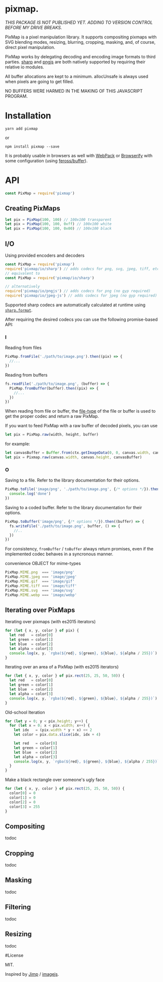 # pixmap.

*THIS PACKAGE IS NOT PUBLISHED YET. ADDING TO VERSION CONTROL BEFORE MY DRIVE BREAKS.*

PixMap is a pixel manipulation library.
It supports compositing pixmaps with SVG blending modes, resizing, blurring, cropping, masking, and, of course, direct pixel manipulation.

PixMap works by delegating decoding and encoding image formats to third parties.
[sharp](https://github.com/lovell/sharp) and [pngjs](https://github.com/lukeapage/pngjs) are both natively supported by requiring their relative io modules.

All buffer allocations are kept to a minimum. allocUnsafe is always used when pixels are going to get filled.

NO BUFFERS WERE HARMED IN THE MAKING OF THIS JAVASCRIPT PROGRAM.

# Installation

```
yarn add pixmap
```
or
```
npm install pixmap --save
```

It is probably usable in browsers as well with [WebPack](https://webpack.github.io/) or [Browserify](http://browserify.org/) with some configuration (using [feross/buffer](https://github.com/feross/buffer)).

# API

```js
const PixMap = require('pixmap')
```

## Creating PixMaps

```js
let pix = PixMap(100, 100) // 100x100 transparent
let pix = PixMap(100, 100, 0xff) // 100x100 white
let pix = PixMap(100, 100, 0x00) // 100x100 black
```

## I/O

Using provided encoders and decoders
```js
const PixMap = require('pixmap')
require('pixmap/io/sharp') // adds codecs for png, svg, jpeg, tiff, etc.
// equivalent to
const PixMap = require('pixmap/io/sharp')

// alternatively
require('pixmap/io/pngjs') // adds codecs for png (no gyp required)
require('pixmap/io/jpeg-js') // adds codecs for jpeg (no gyp required)
```

Supported sharp codecs are automatically calculated at runtime using [`sharp.format`](http://sharp.dimens.io/en/stable/api-constructor/#format).

After requiring the desired codecs you can use the following promise-based API:

### I

Reading from files
```js
PixMap.fromFile('./path/to/image.png').then((pix) => {
  //...
})
```

Reading from buffers
```js
fs.readFile('./path/to/image.png', (buffer) => {
  PixMap.fromBuffer(buffer).then((pix) => {
    //...
  })
})
```
When reading from file or buffer, the [file-type](https://github.com/sindresorhus/file-type) of the file or buffer is used to get the proper
codec and return a raw PixMap.

If you want to feed PixMap with a raw buffer of decoded pixels, you can use
```js
let pix = PixMap.raw(width, height, buffer)
```
for example:
```js
let canvasBuffer = Buffer.from(ctx.getImageData(0, 0, canvas.width, canvas.height))
let pix = Pixmap.raw(canvas.width, canvas.height, canvasBuffer)
```

### O

Saving to a file. Refer to the library documentation for their options.
```js
PixMap.toFile('image/png', './path/to/image.png', {/* options */}).then(() => {
  console.log('done')
})
```

Saving to a coded buffer. Refer to the library documentation for their options.
```js
PixMap.toBuffer('image/png', {/* options */}).then((buffer) => {
  fs.writeFile('./path/to/image.png', buffer, () => {
    //..
  })
})
```

For consistency, `fromBuffer` / `toBuffer` always return promises, even if the implemented codec behaves in a syncronous manner.

convenience OBJECT for mime-types
```js
PixMap.MIME.png  === 'image/png'
PixMap.MIME.jpeg === 'image/jpeg'
PixMap.MIME.gif  === 'image/gif'
PixMap.MIME.tiff === 'image/tiff'
PixMap.MIME.svg  === 'image/svg'
PixMap.MIME.webp === 'image/webp'
```

## Iterating over PixMaps

Iterating over pixmaps (with es2015 iterators)
```js
for (let { x, y, color } of pix) {
  let red   = color[0]
  let green = color[1]
  let blue  = color[2]
  let alpha = color[3]
  console.log(x, y, `rgba(${red}, ${green}, ${blue}, ${alpha / 255})`)
}
```
Iterating over an area of a PixMap (with es2015 iterators)
```js
for (let { x, y, color } of pix.rect(25, 25, 50, 50)) {
  let red   = color[0]
  let green = color[1]
  let blue  = color[2]
  let alpha = color[3]
  console.log(x, y, `rgba(${red}, ${green}, ${blue}, ${alpha / 255})`)
}
```
Old-school Iteration
```js
for (let y = 0; y < pix.height; y++) {
  for (let x = 0; x < pix.width; x++) {
    let idx   = (pix.width * y + x) << 2
    let color = pix.data.slice(idx, idx + 4)

    let red   = color[0]
    let green = color[1]
    let blue  = color[2]
    let alpha = color[3]
    console.log(x, y, `rgba(${red}, ${green}, ${blue}, ${alpha / 255})`)
  }
}
```
Make a black rectangle over someone's ugly face
```js
for (let { x, y, color } of pix.rect(25, 25, 50, 50)) {
  color[0] = 0
  color[1] = 0
  color[2] = 0
  color[3] = 255
}
```

## Compositing
todoc
## Cropping
todoc
## Masking
todoc
## Filtering
todoc
## Resizing
todoc

#License

MIT.

Inspired by [Jimp](https://github.com/oliver-moran/jimp) / [imagejs](https://github.com/guyonroche/imagejs).
